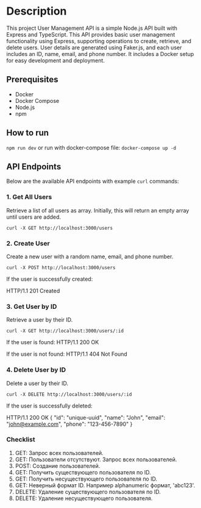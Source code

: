 # Description

This project User Management API is a simple Node.js API built with Express and TypeScript.
This API provides basic user management functionality using Express, supporting operations to create, retrieve, and delete users. User details are generated using Faker.js, and each user includes an ID, name, email, and phone number.
It includes a Docker setup for easy development and deployment.

## Prerequisites
- Docker
- Docker Compose
- Node.js
- npm

## How to run
```npm run dev```
or run with docker-compose file: 
```docker-compose up -d```

## API Endpoints

Below are the available API endpoints with example `curl` commands:

### 1. Get All Users
Retrieve a list of all users as array. Initially, this will return an empty array until users are added.

```curl -X GET http://localhost:3000/users```

### 2. Create User
Create a new user with a random name, email, and phone number.

```curl -X POST http://localhost:3000/users```

If the user is successfully created:

HTTP/1.1 201 Created

### 3. Get User by ID
Retrieve a user by their ID.

```curl -X GET http://localhost:3000/users/:id```

If the user is found:
HTTP/1.1 200 OK

If the user is not found:
HTTP/1.1 404 Not Found

### 4. Delete User by ID
Delete a user by their ID.

```curl -X DELETE http://localhost:3000/users/:id```

If the user is successfully deleted:

HTTP/1.1 200 OK
{
"id": "unique-uuid",
"name": "John",
"email": "john@example.com",
"phone": "123-456-7890"
}

### Checklist
1. GET: Запрос всех пользователей.
2. GET: Пользователи отсутствуют. Запрос всех пользователей.
3. POST: Создание пользователей.
4. GET: Получить существующего пользователя по ID.
5. GET: Получить несуществующего пользователя по ID.
6. GET: Неверный формат ID. Например alphanumeric формат, 'abc123'.
7. DELETE: Удаление существующего пользователя по ID.
8. DELETE: Удаление несуществующего пользователя.